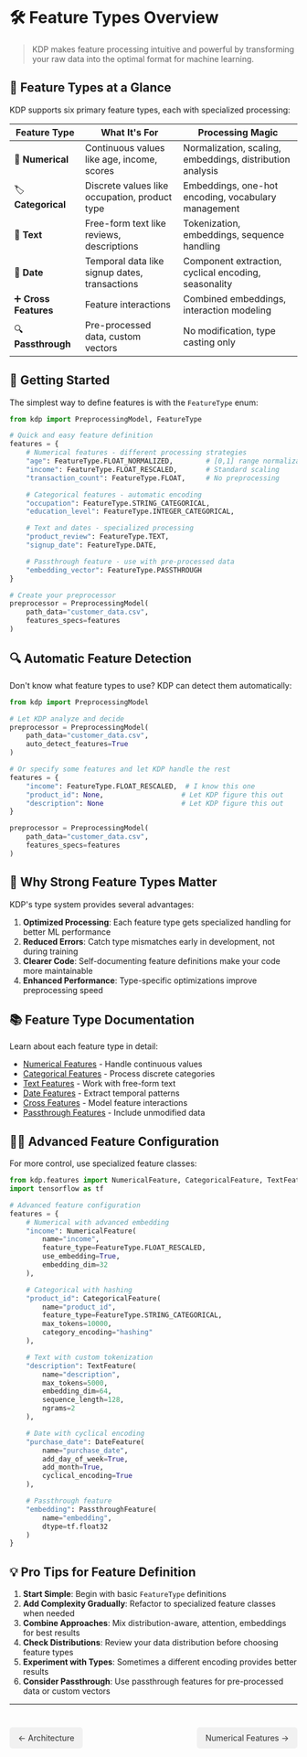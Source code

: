 # 🛠️ Feature Types Overview

> KDP makes feature processing intuitive and powerful by transforming your raw data into the optimal format for machine learning.

## 💪 Feature Types at a Glance

KDP supports six primary feature types, each with specialized processing:

| Feature Type | What It's For | Processing Magic |
|--------------|---------------|------------------|
| 🔢 **Numerical** | Continuous values like age, income, scores | Normalization, scaling, embeddings, distribution analysis |
| 🏷️ **Categorical** | Discrete values like occupation, product type | Embeddings, one-hot encoding, vocabulary management |
| 📝 **Text** | Free-form text like reviews, descriptions | Tokenization, embeddings, sequence handling |
| 📅 **Date** | Temporal data like signup dates, transactions | Component extraction, cyclical encoding, seasonality |
| ➕ **Cross Features** | Feature interactions | Combined embeddings, interaction modeling |
| 🔍 **Passthrough** | Pre-processed data, custom vectors | No modification, type casting only |

## 🚀 Getting Started

The simplest way to define features is with the `FeatureType` enum:

```python
from kdp import PreprocessingModel, FeatureType

# Quick and easy feature definition
features = {
    # Numerical features - different processing strategies
    "age": FeatureType.FLOAT_NORMALIZED,        # [0,1] range normalization
    "income": FeatureType.FLOAT_RESCALED,       # Standard scaling
    "transaction_count": FeatureType.FLOAT,     # No preprocessing

    # Categorical features - automatic encoding
    "occupation": FeatureType.STRING_CATEGORICAL,
    "education_level": FeatureType.INTEGER_CATEGORICAL,

    # Text and dates - specialized processing
    "product_review": FeatureType.TEXT,
    "signup_date": FeatureType.DATE,

    # Passthrough feature - use with pre-processed data
    "embedding_vector": FeatureType.PASSTHROUGH
}

# Create your preprocessor
preprocessor = PreprocessingModel(
    path_data="customer_data.csv",
    features_specs=features
)
```

## 🔍 Automatic Feature Detection

Don't know what feature types to use? KDP can detect them automatically:

```python
from kdp import PreprocessingModel

# Let KDP analyze and decide
preprocessor = PreprocessingModel(
    path_data="customer_data.csv",
    auto_detect_features=True
)

# Or specify some features and let KDP handle the rest
features = {
    "income": FeatureType.FLOAT_RESCALED,  # I know this one
    "product_id": None,                   # Let KDP figure this out
    "description": None                   # Let KDP figure this out
}

preprocessor = PreprocessingModel(
    path_data="customer_data.csv",
    features_specs=features
)
```

## 💪 Why Strong Feature Types Matter

KDP's type system provides several advantages:

1. **Optimized Processing**: Each feature type gets specialized handling for better ML performance
2. **Reduced Errors**: Catch type mismatches early in development, not during training
3. **Clearer Code**: Self-documenting feature definitions make your code more maintainable
4. **Enhanced Performance**: Type-specific optimizations improve preprocessing speed

## 📚 Feature Type Documentation

Learn about each feature type in detail:

- [Numerical Features](numerical-features.md) - Handle continuous values
- [Categorical Features](categorical-features.md) - Process discrete categories
- [Text Features](text-features.md) - Work with free-form text
- [Date Features](date-features.md) - Extract temporal patterns
- [Cross Features](cross-features.md) - Model feature interactions
- [Passthrough Features](passthrough-features.md) - Include unmodified data

## 👨‍💻 Advanced Feature Configuration

For more control, use specialized feature classes:

```python
from kdp.features import NumericalFeature, CategoricalFeature, TextFeature, DateFeature, PassthroughFeature
import tensorflow as tf

# Advanced feature configuration
features = {
    # Numerical with advanced embedding
    "income": NumericalFeature(
        name="income",
        feature_type=FeatureType.FLOAT_RESCALED,
        use_embedding=True,
        embedding_dim=32
    ),

    # Categorical with hashing
    "product_id": CategoricalFeature(
        name="product_id",
        feature_type=FeatureType.STRING_CATEGORICAL,
        max_tokens=10000,
        category_encoding="hashing"
    ),

    # Text with custom tokenization
    "description": TextFeature(
        name="description",
        max_tokens=5000,
        embedding_dim=64,
        sequence_length=128,
        ngrams=2
    ),

    # Date with cyclical encoding
    "purchase_date": DateFeature(
        name="purchase_date",
        add_day_of_week=True,
        add_month=True,
        cyclical_encoding=True
    ),

    # Passthrough feature
    "embedding": PassthroughFeature(
        name="embedding",
        dtype=tf.float32
    )
}
```

## 💡 Pro Tips for Feature Definition

1. **Start Simple**: Begin with basic `FeatureType` definitions
2. **Add Complexity Gradually**: Refactor to specialized feature classes when needed
3. **Combine Approaches**: Mix distribution-aware, attention, embeddings for best results
4. **Check Distributions**: Review your data distribution before choosing feature types
5. **Experiment with Types**: Sometimes a different encoding provides better results
6. **Consider Passthrough**: Use passthrough features for pre-processed data or custom vectors

---

<div class="prev-next">
  <a href="../getting-started/architecture.md" class="prev">← Architecture</a>
  <a href="numerical-features.md" class="next">Numerical Features →</a>
</div>

<style>
.prev-next {
  display: flex;
  justify-content: space-between;
  margin-top: 40px;
}
.prev-next a {
  padding: 10px 15px;
  background-color: #f1f1f1;
  border-radius: 5px;
  text-decoration: none;
  color: #333;
}
.prev-next a:hover {
  background-color: #ddd;
}
</style>
